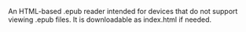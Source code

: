 An HTML-based .epub reader intended for devices that do not support viewing .epub files.
It is downloadable as index.html if needed.

